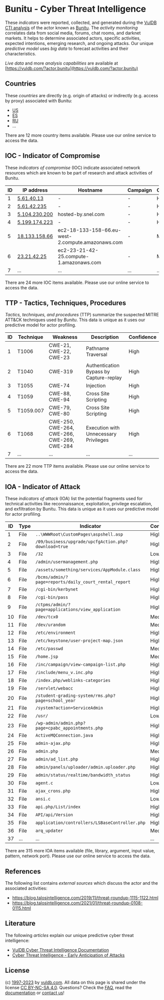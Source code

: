 # Bunitu - Cyber Threat Intelligence

These _indicators_ were reported, collected, and generated during the [VulDB CTI analysis](https://vuldb.com/?kb.cti) of the actor known as [Bunitu](https://vuldb.com/?actor.bunitu). The _activity monitoring_ correlates data from social media, forums, chat rooms, and darknet markets. It helps to determine associated actors, specific activities, expected intentions, emerging research, and ongoing attacks. Our unique _predictive model_ uses _big data_ to forecast activities and their characteristics.

_Live data_ and more _analysis capabilities_ are available at [https://vuldb.com/?actor.bunitu](https://vuldb.com/?actor.bunitu)

## Countries

These _countries_ are directly (e.g. origin of attacks) or indirectly (e.g. access by proxy) associated with Bunitu:

* [US](https://vuldb.com/?country.us)
* [ES](https://vuldb.com/?country.es)
* [RU](https://vuldb.com/?country.ru)
* ...

There are 12 more country items available. Please use our online service to access the data.

## IOC - Indicator of Compromise

These _indicators of compromise_ (IOC) indicate associated network resources which are known to be part of research and attack activities of Bunitu.

ID | IP address | Hostname | Campaign | Confidence
-- | ---------- | -------- | -------- | ----------
1 | [5.61.40.13](https://vuldb.com/?ip.5.61.40.13) | - | - | High
2 | [5.61.42.235](https://vuldb.com/?ip.5.61.42.235) | - | - | High
3 | [5.104.230.200](https://vuldb.com/?ip.5.104.230.200) | hosted-by.snel.com | - | High
4 | [5.199.174.223](https://vuldb.com/?ip.5.199.174.223) | - | - | High
5 | [18.133.158.66](https://vuldb.com/?ip.18.133.158.66) | ec2-18-133-158-66.eu-west-2.compute.amazonaws.com | - | Medium
6 | [23.21.42.25](https://vuldb.com/?ip.23.21.42.25) | ec2-23-21-42-25.compute-1.amazonaws.com | - | Medium
7 | ... | ... | ... | ...

There are 24 more IOC items available. Please use our online service to access the data.

## TTP - Tactics, Techniques, Procedures

_Tactics, techniques, and procedures_ (TTP) summarize the suspected MITRE ATT&CK techniques used by _Bunitu_. This data is unique as it uses our predictive model for actor profiling.

ID | Technique | Weakness | Description | Confidence
-- | --------- | -------- | ----------- | ----------
1 | T1006 | CWE-21, CWE-22, CWE-23 | Pathname Traversal | High
2 | T1040 | CWE-319 | Authentication Bypass by Capture-replay | High
3 | T1055 | CWE-74 | Injection | High
4 | T1059 | CWE-88, CWE-94 | Cross Site Scripting | High
5 | T1059.007 | CWE-79, CWE-80 | Cross Site Scripting | High
6 | T1068 | CWE-250, CWE-264, CWE-266, CWE-269, CWE-284 | Execution with Unnecessary Privileges | High
7 | ... | ... | ... | ...

There are 22 more TTP items available. Please use our online service to access the data.

## IOA - Indicator of Attack

These _indicators of attack_ (IOA) list the potential fragments used for technical activities like reconnaissance, exploitation, privilege escalation, and exfiltration by Bunitu. This data is unique as it uses our predictive model for actor profiling.

ID | Type | Indicator | Confidence
-- | ---- | --------- | ----------
1 | File | `..\WWWRoot\CustomPages\aspshell.asp` | High
2 | File | `/09/business/upgrade/upcfgAction.php?download=true` | High
3 | File | `/32` | Low
4 | File | `/admin/usermanagement.php` | High
5 | File | `/assets/something/services/AppModule.class` | High
6 | File | `/bcms/admin/?page=reports/daily_court_rental_report` | High
7 | File | `/cgi-bin/kerbynet` | High
8 | File | `/cgi-bin/pass` | High
9 | File | `/ctpms/admin/?page=applications/view_application` | High
10 | File | `/dev/tcx0` | Medium
11 | File | `/dev/urandom` | Medium
12 | File | `/etc/environment` | High
13 | File | `/etc/keystone/user-project-map.json` | High
14 | File | `/etc/passwd` | Medium
15 | File | `/home.jsp` | Medium
16 | File | `/inc/campaign/view-campaign-list.php` | High
17 | File | `/include/menu_v.inc.php` | High
18 | File | `/index.php/weblinks-categories` | High
19 | File | `/servlet/webacc` | High
20 | File | `/student-grading-system/rms.php?page=school_year` | High
21 | File | `/system?action=ServiceAdmin` | High
22 | File | `/usr/` | Low
23 | File | `/wp-admin/admin.php?page=cpabc_appointments.php` | High
24 | File | `ActiveMQConnection.java` | High
25 | File | `admin-ajax.php` | High
26 | File | `admin.php` | Medium
27 | File | `admin/ad_list.php` | High
28 | File | `admin/panels/uploader/admin.uploader.php` | High
29 | File | `admin/status/realtime/bandwidth_status` | High
30 | File | `agent.c` | Low
31 | File | `ajax_crons.php` | High
32 | File | `ansi.c` | Low
33 | File | `api.php/List/index` | High
34 | File | `API/api/Version` | High
35 | File | `application/controllers/LSBaseController.php` | High
36 | File | `arq_updater` | Medium
37 | ... | ... | ...

There are 315 more IOA items available (file, library, argument, input value, pattern, network port). Please use our online service to access the data.

## References

The following list contains _external sources_ which discuss the actor and the associated activities:

* https://blog.talosintelligence.com/2019/11/threat-roundup-1115-1122.html
* https://blog.talosintelligence.com/2021/01/threat-roundup-0108-0115.html

## Literature

The following _articles_ explain our unique predictive cyber threat intelligence:

* [VulDB Cyber Threat Intelligence Documentation](https://vuldb.com/?kb.cti)
* [Cyber Threat Intelligence - Early Anticipation of Attacks](https://www.scip.ch/en/?labs.20201022)

## License

(c) [1997-2023](https://vuldb.com/?kb.changelog) by [vuldb.com](https://vuldb.com/?kb.about). All data on this page is shared under the license [CC BY-NC-SA 4.0](https://creativecommons.org/licenses/by-nc-sa/4.0/). Questions? Check the [FAQ](https://vuldb.com/?kb.faq), read the [documentation](https://vuldb.com/?kb) or [contact us](https://vuldb.com/?contact)!
